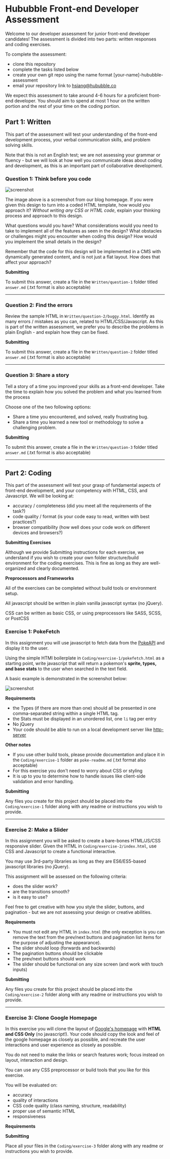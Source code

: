# Hububble Front-end Developer Assessment

Welcome to our developer assessment for junior front-end developer candidates! The assessment is divided into two parts: written responses and coding exercises.

To complete the assessment: 

- clone this repository
- complete the tasks listed below
- create your own git repo using the name format \[your-name\]-hububble-assessment
- email your repository link to hsiang@hububble.co

We expect this assessment to take around 4-6 hours for a proficient front-end developer. You should aim to spend at most 1 hour on the written portion and the rest of your time on the coding portion.


## Part 1: Written

This part of the assessment will test your understanding of the front-end development process, your verbal communication skills, and problem solving skills.

Note that this is not an English test; we are not assessing your grammar or fluency - but we will look at how well you communicate ideas about coding and development, as this is an important part of collaborative development. 

### Question 1: Think before you code

![screenshot](/blob/master/Written/question-1/reference.png?raw=true)

The image above is a screenshot from our blog homepage. If you were given this design to turn into a coded HTML template, how would you approach it? _Without writing any CSS or HTML code_, explain your thinking process and approach to this design. 

What questions would you have? What considerations would you need to take to implement all of the features as seen in the design? What obstacles or challenges might you encounter when coding this design? How would you implement the small details in the design?

Remember that the code for this design will be implemented in a CMS with dynamically generated content, and is not just a flat layout. How does that affect your approach? 

**Submitting**

To submit this answer, create a file in the `Written/question-1` folder titled `answer.md` (.txt format is also acceptable)

----

### Question 2: Find the errors

Review the sample HTML in `Written/question-2/buggy.html`. Identify as many errors / mistakes as you can, related to HTML/CSS/Javascript. As this is part of the written assessment, we prefer you to describe the problems in plain English - and explain how they can be fixed.

**Submitting**

To submit this answer, create a file in the `Written/question-2` folder titled `answer.md` (.txt format is also acceptable)

----

### Question 3: Share a story

Tell a story of a time you improved your skills as a front-end developer. Take the time to explain how you solved the problem and what you learned from the process

Choose one of the two following options:

- Share a time you encountered, and solved, really frustrating bug.
- Share a time you learned a new tool or methodology to solve a challenging problem.

**Submitting**

To submit this answer, create a file in the `Written/question-3` folder titled `answer.md` (.txt format is also acceptable)

----

## Part 2: Coding

This part of the assessment will test your grasp of fundamental aspects of front-end development, and your competency with HTML, CSS, and Javascript. We will be looking at: 

- accuracy / completeness (did you meet all the requirements of the task?)
- code quality / format (is your code easy to read, written with best practices?)
- browser compatibility (how well does your code work on different devices and browsers?)

**Submitting Exercises**

Although we provide Submitting instructions for each exercise, we understand if you wish to create your own folder structure/build environment for the coding exercises. This is fine as long as they are well-organized and clearly documented.

**Preprocessors and Frameworks**

All of the exercises can be completed without build tools or environment setup.

All javascript should be written in plain vanilla javascript syntax (no jQuery).

CSS can be written as basic CSS, or using preprocessors like SASS, SCSS, or PostCSS


### Exercise 1: PokeFetch

In this assignment you will use javascript to fetch data from the [PokeAPI](https://monosnap.com/file/9RGVewjicuP2ls5RXKRyZITzfOj2f1) and display it to the user. 

Using the simple HTMl boilerplate in `Coding/exercise-1/pokefetch.html` as a starting point, write javascript that will return a pokemon's **sprite, types, and base stats** to the user when searched in the text field.

A basic example is demonstrated in the screenshot below: 

![screenshot](/blob/master/Coding/exercise-1/pokefetch-screenshot.png?raw=true)

**Requirements**

- the Types (if there are more than one) should all be presented in one comma-separated string within a single HTML tag.
- the Stats must be displayed in an unordered list, one `li` tag per entry
- No jQuery
- Your code should be able to run on a local development server like [http-server](https://www.npmjs.com/package/http-server)

**Other notes**

- If you use other build tools, please provide documentation and place it in the `Coding/exercise-1` folder as `poke-readme.md` (.txt format also acceptable)
- For this exercise you don't need to worry about CSS or styling
- It is up to you to determine how to handle issues like client-side validation and error handling.

**Submitting** 

Any files you create for this project should be placed into the `Coding/exercise-1` folder along with any readme or instructions you wish to provide.

---

### Exercise 2: Make a Slider

In this assignment you will be asked to create a bare-bones HTML/JS/CSS responsive slider. Given the HTML in `Coding/exercise-2/index.html`, use CSS and Javascript to create a functional interactive. 

You may use 3rd-party libraries as long as they are ES6/ES5-based javascript libraries (no jQuery). 

This assignment will be assessed on the following criteria:

- does the slider work?
- are the transitions smooth? 
- is it easy to use?

Feel free to get creative with how you style the slider, buttons, and pagination - but we are not assessing your design or creative abilities. 

**Requirements** 

- You must not edit any HTML in `index.html` (the only exception is you can remove the text from the prev/next buttons and pagination list items for the purpose of adjusting the appearance).
- The slider should loop (forwards and backwards)
- The pagination buttons should be clickable
- The prev/next buttons should work
- The slider should be functional on any size screen (and work with touch inputs)

**Submitting** 

Any files you create for this project should be placed into the `Coding/exercise-2` folder along with any readme or instructions you wish to provide.

---

### Exercise 3: Clone Google Homepage

In this exercise you will clone the layout of [Google's homepage](https://google.com) with **HTML and CSS Only** (no javascript!). Your code should copy the look and feel of the google homepage as closely as possible, and recreate the user interactions and user experience as closely as possible. 

You do not need to make the links or search features work; focus instead on layout, interaction and design.

You can use any CSS preprocessor or build tools that you like for this exercise.

You will be evaluated on:

- accuracy
- quality of interactions
- CSS code quality (class naming, structure, readability)
- proper use of semantic HTML
- responsiveness 

**Requirements**

**Submitting** 

Place all your files in the `Coding/exercise-3` folder along with any readme or instructions you wish to provide.